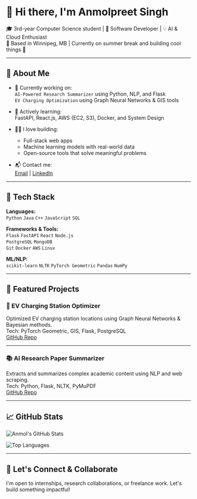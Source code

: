 # 👋 Hi there, I'm Anmolpreet Singh

🎓 3rd-year Computer Science student | 🔧 Software Developer | 💡 AI & Cloud Enthusiast  
📍 Based in Winnipeg, MB | Currently on summer break and building cool things 🚀

---

## 💼 About Me

- 🔭 Currently working on:  
  `AI-Powered Research Summarizer` using Python, NLP, and Flask  
  `EV Charging Optimization` using Graph Neural Networks & GIS tools

- 🌱 Actively learning:  
  FastAPI, React.js, AWS (EC2, S3), Docker, and System Design

- 👨‍💻 I love building:  
  - Full-stack web apps  
  - Machine learning models with real-world data  
  - Open-source tools that solve meaningful problems

- 📬 Contact me:  
  [Email](mailto:anmol7696ss@gmail.com) | [LinkedIn](https://linkedin.com/in/anmol-preet) 

---

## 🧠 Tech Stack

**Languages:**  
`Python` `Java` `C++` `JavaScript` `SQL`

**Frameworks & Tools:**  
`Flask` `FastAPI` `React` `Node.js`  
`PostgreSQL` `MongoDB`  
`Git` `Docker` `AWS` `Linux`

**ML/NLP:**  
`scikit-learn` `NLTK` `PyTorch Geometric` `Pandas` `NumPy`

---

## 🔗 Featured Projects

### 🚗 EV Charging Station Optimizer  
Optimized EV charging station locations using Graph Neural Networks & Bayesian methods.  
Tech: PyTorch Geometric, GIS, Flask, PostgreSQL  
[GitHub Repo](https://github.com/EV-GNN)

---

### 📚 AI Research Paper Summarizer  
Extracts and summarizes complex academic content using NLP and web scraping.  
Tech: Python, Flask, NLTK, PyMuPDF  
[GitHub Repo](https://github.com/your-repo)

---

## 📈 GitHub Stats

![Anmol's GitHub Stats](https://github-readme-stats.vercel.app/api?username=your-github-username&show_icons=true&theme=radical)

![Top Languages](https://github-readme-stats.vercel.app/api/top-langs/?username=your-github-username&layout=compact&theme=radical)

---

## 🙌 Let's Connect & Collaborate

I'm open to internships, research collaborations, or freelance work. Let's build something impactful!


